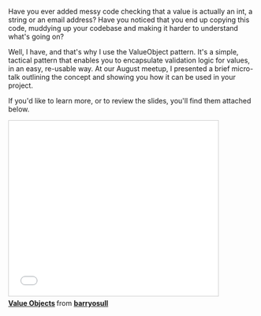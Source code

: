 Have you ever added messy code checking that a value is actually an int, a string or an email address? 
Have you noticed that you end up copying this code, muddying up your codebase and making it harder to understand what's going on? 

Well, I have, and that's why I use the ValueObject pattern. It's a simple, tactical pattern that enables you to encapsulate validation logic for values, in an easy, re-usable way. At our August meetup, I presented a brief micro-talk outlining the concept and showing you how it can be used in your project. 

If you'd like to learn more, or to review the slides, you'll find them attached below.

<iframe src="//www.slideshare.net/slideshow/embed_code/key/BAVpxSavb9icIJ" width="425" height="355" frameborder="0" marginwidth="0" marginheight="0" scrolling="no" style="border:1px solid #CCC; border-width:1px; margin-bottom:5px; max-width: 100%;" allowfullscreen> </iframe> <div style="margin-bottom:5px"> <strong> <a href="//www.slideshare.net/barryosull/value-objects-52211758" title="Value Objects" target="_blank">Value Objects</a> </strong> from <strong><a href="//www.slideshare.net/barryosull" target="_blank">barryosull</a></strong> </div>